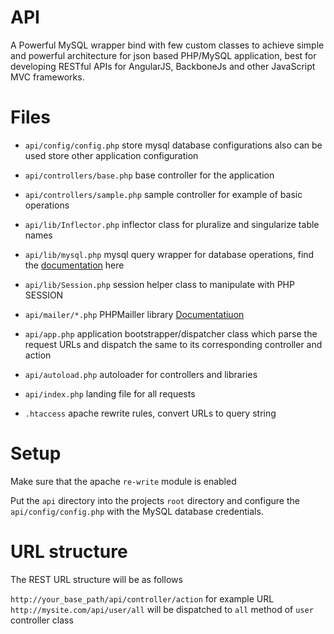 API
=======
A Powerful MySQL wrapper bind with few custom classes to achieve simple and powerful architecture for json based PHP/MySQL application, best for developing RESTful APIs for AngularJS, BackboneJs and other JavaScript MVC frameworks.                          

Files
=======
* `api/config/config.php` store mysql database configurations also can be used store other application configuration

* `api/controllers/base.php` base controller for the application

* `api/controllers/sample.php` sample controller for example of basic operations

* `api/lib/Inflector.php` inflector class for pluralize and singularize table names

* `api/lib/mysql.php` mysql query wrapper for database operations, find the [documentation](https://github.com/akvlko/phpmysql) here

* `api/lib/Session.php` session helper class to manipulate with PHP SESSION

* `api/mailer/*.php` PHPMailler library [Documentatiuon](https://github.com/PHPMailer/PHPMailer)

* `api/app.php` application bootstrapper/dispatcher class which parse the request URLs and dispatch the same to its corresponding controller and action

* `api/autoload.php` autoloader for controllers and libraries

* `api/index.php` landing file for all requests

* `.htaccess` apache rewrite rules, convert URLs to query string


Setup
=======
Make sure that the apache `re-write` module is enabled

Put the `api` directory into the projects `root` directory and configure the `api/config/config.php` with the MySQL database credentials.


URL structure 
=======
The REST URL structure will be as follows

`http://your_base_path/api/controller/action` for example URL `http://mysite.com/api/user/all` will be dispatched to `all` method of `user` controller class

